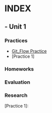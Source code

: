 # INDEX 
## -  Unit 1
### Practices
   -  [Git_Flow Practice]
   -  [Practice 1]
### Homeworks
### Evaluation
### Research


[Git_Flow Practice]:https://github.com/Luis-Alonso18/Data_Mining/blob/unidad_1/practices/practice_git_flow/git_flow.md
[Practice 1]:
